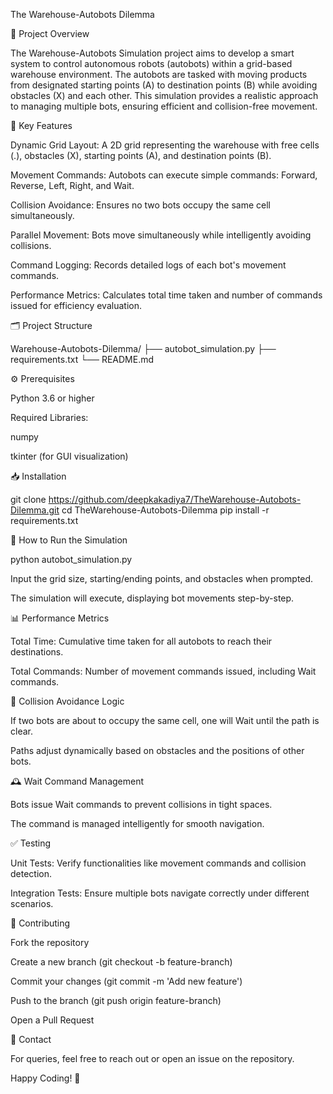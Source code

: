 The Warehouse-Autobots Dilemma

🚀 Project Overview

The Warehouse-Autobots Simulation project aims to develop a smart system to control autonomous robots (autobots) within a grid-based warehouse environment. The autobots are tasked with moving products from designated starting points (A) to destination points (B) while avoiding obstacles (X) and each other. This simulation provides a realistic approach to managing multiple bots, ensuring efficient and collision-free movement.

🔑 Key Features

Dynamic Grid Layout: A 2D grid representing the warehouse with free cells (.), obstacles (X), starting points (A), and destination points (B).

Movement Commands: Autobots can execute simple commands: Forward, Reverse, Left, Right, and Wait.

Collision Avoidance: Ensures no two bots occupy the same cell simultaneously.

Parallel Movement: Bots move simultaneously while intelligently avoiding collisions.

Command Logging: Records detailed logs of each bot's movement commands.

Performance Metrics: Calculates total time taken and number of commands issued for efficiency evaluation.

🗂️ Project Structure

Warehouse-Autobots-Dilemma/
├── autobot_simulation.py
├── requirements.txt
└── README.md

⚙️ Prerequisites

Python 3.6 or higher

Required Libraries:

numpy

tkinter (for GUI visualization)

📥 Installation

git clone https://github.com/deepkakadiya7/TheWarehouse-Autobots-Dilemma.git
cd TheWarehouse-Autobots-Dilemma
pip install -r requirements.txt

🚀 How to Run the Simulation

python autobot_simulation.py

Input the grid size, starting/ending points, and obstacles when prompted.

The simulation will execute, displaying bot movements step-by-step.

📊 Performance Metrics

Total Time: Cumulative time taken for all autobots to reach their destinations.

Total Commands: Number of movement commands issued, including Wait commands.

🤖 Collision Avoidance Logic

If two bots are about to occupy the same cell, one will Wait until the path is clear.

Paths adjust dynamically based on obstacles and the positions of other bots.

🕰️ Wait Command Management

Bots issue Wait commands to prevent collisions in tight spaces.

The command is managed intelligently for smooth navigation.

✅ Testing

Unit Tests: Verify functionalities like movement commands and collision detection.

Integration Tests: Ensure multiple bots navigate correctly under different scenarios.

🤝 Contributing

Fork the repository

Create a new branch (git checkout -b feature-branch)

Commit your changes (git commit -m 'Add new feature')

Push to the branch (git push origin feature-branch)

Open a Pull Request

📧 Contact

For queries, feel free to reach out or open an issue on the repository.

Happy Coding! 🚀

